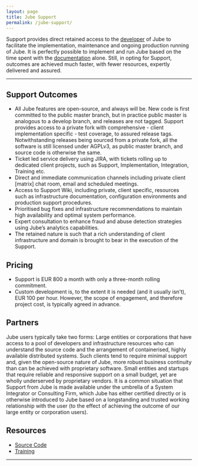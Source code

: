 ```yaml
---
layout: page
title: Jube Support
permalink: /jube-support/
---
```


Support provides direct retained access to the [developer](https://www.churchman.io) of Jube to facilitate the implementation, maintenance and ongoing
production running of Jube. It is perfectly possible to implement and run Jube based on the time spent with
the <a href="https://jube-home.github.io/jube/">documentation</a> alone. Still, in opting for Support, outcomes are
achieved much faster, with fewer resources, expertly delivered and assured.

---

## Support Outcomes

* All Jube features are open-source, and always will be. New code is first committed to the public master branch, but in
  practice public master is analogous to a develop branch, and releases are not tagged. Support provides access to a
  private fork with comprehensive - client implementation specific - test coverage, to assured release tags.
  Notwithstanding releases being sourced from a private fork, all the software is still licensed under AGPLv3, as public
  master branch, and source code is otherwise the same.
* Ticket led service delivery using JIRA, with tickets rolling up to dedicated client projects, such as Support,
  Implementation, Integration, Training etc.
* Direct and immediate communication channels including private client [matrix] chat room, email and scheduled meetings.
* Access to Support Wiki, including private, client specific, resources such as infrastructure
  documentation, configuration environments and production support procedures.
* Prioritised bug fixes and infrastructure recommendations to maintain high availability and optimal system performance.
* Expert consultation to enhance fraud and abuse detection strategies using Jube’s analytics capabilities.
* The retained nature is such that a rich understanding of client infrastructure and domain is brought to bear in the
  execution of the Support.

## Pricing

* Support is EUR 800 a month with only a three-month rolling commitment.
* Custom development is, to the extent it is needed (and it usually isn't), EUR 100 per hour. However, the scope of
  engagement, and therefore project cost, is typically agreed in advance.

## Partners

Jube users typically take two forms:
Large entities or corporations that have access to a pool of developers and infrastructure resources who can understand
the source code and the arrangement of containerised, highly available distributed systems. Such clients tend to require
minimal support and, given the open-source nature of Jube, more robust business continuity than can be achieved with
proprietary software.
Small entities and startups that require reliable and responsive support on a small budget, yet are wholly underserved
by proprietary vendors.
It is a common situation that Support from Jube is made available under the umbrella of a System Integrator or
Consulting Firm, which Jube has either certified directly or is otherwise introduced to Jube based on a longstanding and
trusted working relationship with the user (to the effect of achieving the outcome of our large entity or corporation
users).

## Resources

* [Source Code](https://github.com/jube-home/aml-fraud-transaction-monitoring)
* [Training](/jube-training)

---